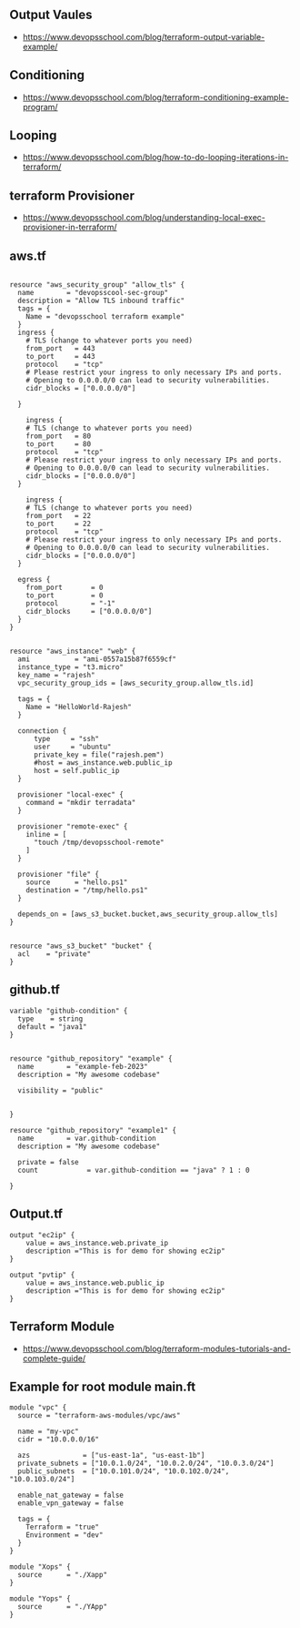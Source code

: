 ## Output Vaules
- https://www.devopsschool.com/blog/terraform-output-variable-example/

## Conditioning
- https://www.devopsschool.com/blog/terraform-conditioning-example-program/

## Looping
- https://www.devopsschool.com/blog/how-to-do-looping-iterations-in-terraform/

## terraform Provisioner
- https://www.devopsschool.com/blog/understanding-local-exec-provisioner-in-terraform/

## aws.tf
```

resource "aws_security_group" "allow_tls" {
  name        = "devopsscool-sec-group"
  description = "Allow TLS inbound traffic"
  tags = {
    Name = "devopsschool terraform example"
  }
  ingress {
    # TLS (change to whatever ports you need)
    from_port   = 443
    to_port     = 443
    protocol    = "tcp"
    # Please restrict your ingress to only necessary IPs and ports.
    # Opening to 0.0.0.0/0 can lead to security vulnerabilities.
    cidr_blocks = ["0.0.0.0/0"]

  }

    ingress {
    # TLS (change to whatever ports you need)
    from_port   = 80
    to_port     = 80
    protocol    = "tcp"
    # Please restrict your ingress to only necessary IPs and ports.
    # Opening to 0.0.0.0/0 can lead to security vulnerabilities.
    cidr_blocks = ["0.0.0.0/0"]
  }

    ingress {
    # TLS (change to whatever ports you need)
    from_port   = 22
    to_port     = 22
    protocol    = "tcp"
    # Please restrict your ingress to only necessary IPs and ports.
    # Opening to 0.0.0.0/0 can lead to security vulnerabilities.
    cidr_blocks = ["0.0.0.0/0"]
  }

  egress {
    from_port       = 0
    to_port         = 0
    protocol        = "-1"
    cidr_blocks     = ["0.0.0.0/0"]
  }
}


resource "aws_instance" "web" {
  ami           = "ami-0557a15b87f6559cf"
  instance_type = "t3.micro"
  key_name = "rajesh"
  vpc_security_group_ids = [aws_security_group.allow_tls.id]

  tags = {
    Name = "HelloWorld-Rajesh"
  }
  
  connection {
      type     = "ssh"
      user     = "ubuntu"
      private_key = file("rajesh.pem")
      #host = aws_instance.web.public_ip
      host = self.public_ip
  }
  
  provisioner "local-exec" {
    command = "mkdir terradata"
  }
  
  provisioner "remote-exec" {
    inline = [
      "touch /tmp/devopsschool-remote"
    ]
  }
  
  provisioner "file" {
    source      = "hello.ps1"
    destination = "/tmp/hello.ps1"
  } 
  
  depends_on = [aws_s3_bucket.bucket,aws_security_group.allow_tls]
}


resource "aws_s3_bucket" "bucket" {
  acl    = "private"
}
```
## github.tf

```
variable "github-condition" {
  type    = string
  default = "java1"
}


resource "github_repository" "example" {
  name        = "example-feb-2023"
  description = "My awesome codebase"

  visibility = "public"


}

resource "github_repository" "example1" {
  name        = var.github-condition
  description = "My awesome codebase"

  private = false
  count            = var.github-condition == "java" ? 1 : 0

}
```

## Output.tf

```
output "ec2ip" {
	value = aws_instance.web.private_ip
	description ="This is for demo for showing ec2ip"
}

output "pvtip" {
	value = aws_instance.web.public_ip
	description ="This is for demo for showing ec2ip"
}
```

## Terraform Module 
 - https://www.devopsschool.com/blog/terraform-modules-tutorials-and-complete-guide/

## Example for root module main.ft

```
module "vpc" {
  source = "terraform-aws-modules/vpc/aws"

  name = "my-vpc"
  cidr = "10.0.0.0/16"

  azs             = ["us-east-1a", "us-east-1b"]
  private_subnets = ["10.0.1.0/24", "10.0.2.0/24", "10.0.3.0/24"]
  public_subnets  = ["10.0.101.0/24", "10.0.102.0/24", "10.0.103.0/24"]

  enable_nat_gateway = false
  enable_vpn_gateway = false

  tags = {
    Terraform = "true"
    Environment = "dev"
  }
}

module "Xops" {
  source      = "./Xapp"
}

module "Yops" {
  source      = "./YApp"
}
```

